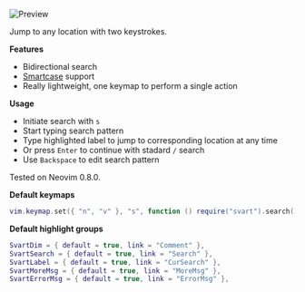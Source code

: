 ![Preview](https://gitlab.com/madyanov/svart.nvim/uploads/6d878f54807efebc1508e9c84dabe155/output.gif)

Jump to any location with two keystrokes.

**Features**

- Bidirectional search
- [Smartcase](https://neovim.io/doc/user/options.html#'smartcase') support
- Really lightweight, one keymap to perform a single action

**Usage**

- Initiate search with `s`
- Start typing search pattern
- Type highlighted label to jump to corresponding location at any time
- Or press `Enter` to continue with stadard `/` search
- Use `Backspace` to edit search pattern

Tested on Neovim 0.8.0.

**Default keymaps**

```lua
vim.keymap.set({ "n", "v" }, "s", function () require("svart").search() end, { silent = true })
```

**Default highlight groups**

```lua
SvartDim = { default = true, link = "Comment" },
SvartSearch = { default = true, link = "Search" },
SvartLabel = { default = true, link = "CurSearch" },
SvartMoreMsg = { default = true, link = "MoreMsg" },
SvartErrorMsg = { default = true, link = "ErrorMsg" },
```
